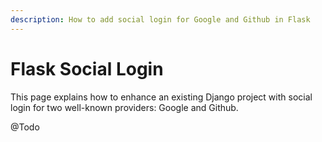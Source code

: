 ```yaml
---
description: How to add social login for Google and Github in Flask
---
```


# Flask Social Login

This page explains how to enhance an existing Django project with social login for two well-known providers: Google and Github. 

@Todo



